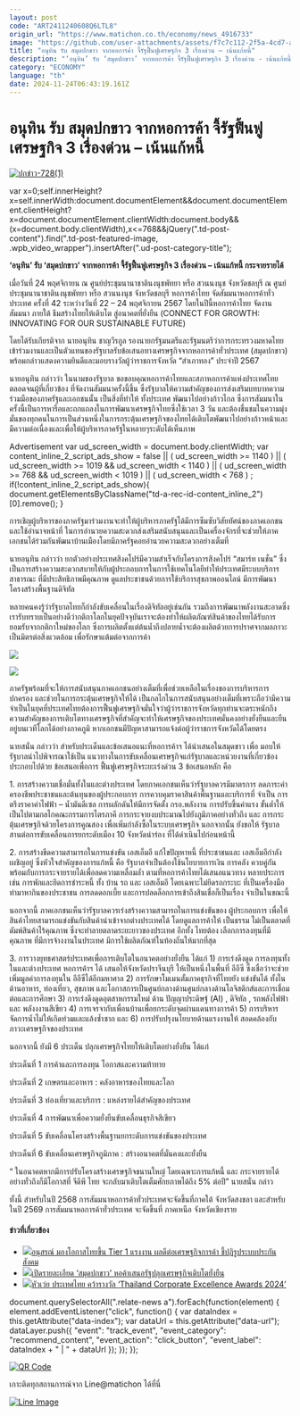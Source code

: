 ```yaml
---
layout: post
code: "ART2411240608Q6LTL8"
origin_url: "https://www.matichon.co.th/economy/news_4916733"
image: "https://github.com/user-attachments/assets/f7c7c112-2f5a-4cd7-a84a-5d5f99fd8ec6"
title: "อนุทิน รับ สมุดปกขาว จากหอการค้า จี้รัฐฟื้นฟูเศรษฐกิจ 3 เรื่องด่วน – เน้นแก้หนี้"
description: "‘อนุทิน’ รับ ‘สมุดปกขาว’ จากหอการค้า จี้รัฐฟื้นฟูเศรษฐกิจ 3 เรื่องด่วน - เน้นแก้หนี้ กระจายรายได้"
category: "ECONOMY"
language: "th"
date: 2024-11-24T06:43:19.161Z
---
```


# อนุทิน รับ สมุดปกขาว จากหอการค้า จี้รัฐฟื้นฟูเศรษฐกิจ 3 เรื่องด่วน – เน้นแก้หนี้

[![](https://www.matichon.co.th/wp-content/uploads/2024/11/ปกข่าว-7281-203.jpg "ปกข่าว-728(1)")](https://www.matichon.co.th/wp-content/uploads/2024/11/ปกข่าว-7281-203.jpg)

var x=0;self.innerHeight?x=self.innerWidth:document.documentElement&&document.documentElement.clientHeight?x=document.documentElement.clientWidth:document.body&&(x=document.body.clientWidth),x<=768&&jQuery(".td-post-content").find(".td-post-featured-image, .wpb\_video\_wrapper").insertAfter(".ud-post-category-title");

**‘อนุทิน’ รับ ‘สมุดปกขาว’ จากหอการค้า จี้รัฐฟื้นฟูเศรษฐกิจ 3 เรื่องด่วน – เน้นแก้หนี้ กระจายรายได้**

เมื่อวันที่ 24 พฤศจิกายน ณ ศูนย์ประชุมนานาชาตินงนุชพัทยา หรือ สวนนงนุช จังหวัดชลบุรี ณ ศูนย์ประชุมนานาชาตินงนุชพัทยา หรือ สวนนงนุช จังหวัดชลบุรี หอการค้าไทย จัดสัมมนาหอการค้าทั่วประเทศ ครั้งที่ 42 ระหว่างวันที่ 22 – 24 พฤศจิกายน 2567 โดยในปีนี้หอการค้าไทย จัดงานสัมมนา ภายใต้ ธีมสร้างไทยให้เติบโต สู่อนาคตที่ยั่งยืน (CONNECT FOR GROWTH: INNOVATING FOR OUR SUSTAINABLE FUTURE)

โดยได้รับเกียรติจาก นายอนุทิน ชาญวีรกูล รองนายกรัฐมนตรีและรัฐมนตรีว่าการกระทรวงมหาดไทย เข้าร่วมงานและเป็นตัวแทนของรัฐบาลรับข้อเสนอทางเศรษฐกิจจากหอการค้าทั่วประเทศ (สมุดปกขาว) พร้อมกล่าวแสดงความยินดีและมอบรางวัลผู้ว่าราชการจังหวัด “สำเภาทอง” ประจำปี 2567

นายอนุทิน กล่าวว่า ในนามของรัฐบาล ขอขอบคุณหอการค้าไทยและสภาหอการค้าแห่งประเทศไทย ตลอดจนผู้ที่เกี่ยวข้อง ที่จัดงานสัมมนาครั้งนี้ขึ้น ซึ่งรัฐบาลให้ความสำคัญของการส่งเสริมบทบาทความร่วมมือของภาครัฐและเอกชนนั้น เป็นสิ่งที่ทำให้ ทั้งประเทศ พัฒนาไปอย่างก้าวไกล ซึ่งการสัมมนาในครั้งนี้เป็นการหารือและถกแถลงในการพัฒนาเศรษฐกิจไทยซึ่งใช้เวลา 3 วัน และต้องชื่นชมในความมุ่งมั่นของทุกคนในการเป็นส่วนหนึ่งในการกระตุ้นเศรษฐกิจของไทยได้เติบโตพัฒนาไปอย่างก้าวหน้าและมีความต่อเนื่องและเพื่อให้ผู้บริหารภาครัฐในหลายๆระดับได้เห็นภาพ

Advertisement var ud\_screen\_width = document.body.clientWidth; var content\_inline\_2\_script\_ads\_show = false || ( ud\_screen\_width >= 1140 ) || ( ud\_screen\_width >= 1019 && ud\_screen\_width < 1140 ) || ( ud\_screen\_width >= 768 && ud\_screen\_width < 1019 ) || ( ud\_screen\_width < 768 ) ; if(!content\_inline\_2\_script\_ads\_show){ document.getElementsByClassName("td-a-rec-id-content\_inline\_2")\[0\].remove(); }

การเชิญผู้บริหารของภาครัฐมาร่วมงานจะทำให้ผู้บริหารภาครัฐได้มีการซึมซับวิสัยทัศน์ของภาคเอกชนและใช้อำนาจหน้าที่ ในการอำนวยความสะดวกส่งเสริมสนับสนุนและเป็นเครื่องจักรที่จะช่วยให้ภาคเอกชนได้ร่วมกันพัฒนาบ้านเมืองโดยมีภาครัฐคอยอำนวยความสะดวกอย่างเต็มที่

นายอนุทิน กล่าวว่า ยกตัวอย่างประเทศสิงคโปร์มีความสำเร็จกับโครงการสิงคโปร์ “สมาร์ท เนชั่น” ซึ่งเป็นการสร้างความสะดวกสบายให้กับผู้ประกอบการในการใช้เทคโนโลยีทำให้ประเทศมีระบบบริการสาธารณะ ที่มีประสิทธิภาพมีคุณภาพ ดูแลประชาชนด้วยการใช้บริการสุขภาพออนไลน์ มีการพัฒนาโครงสร้างพื้นฐานดิจิทัล

หลายคนคงรู้ว่ารัฐบาลไทยก็กำลังขับเคลื่อนในเรื่องดิจิทัลอยู่เช่นกัน รวมถึงการพัฒนาพลังงานสะอาดซึ่งเรารับทราบเป็นอย่างดีว่ากติกาโลกในยุคปัจจุบันเราจะต้องทำให้ผลิตภัณฑ์สินค้าของไทยได้รับการยอมรับจากกติกาใหม่ของโลก ซึ่งการผลิตตั้งแต่ต้นน้ำถึงปลายน้ำจะต้องผลิตด้วยการปราศจากมลภาวะเป็นมิตรต่อสิ่งแวดล้อม เพื่อรักษาแต้มต่อจากการค้า

![](https://www.matichon.co.th/wp-content/uploads/2024/11/S__43483140.jpg)

![](https://www.matichon.co.th/wp-content/uploads/2024/11/S__43483142.jpg)

ภาครัฐพร้อมที่จะให้การสนับสนุนภาคเอกชนอย่างเต็มที่เพื่อช่วยเหลือในเรื่องของการบริหารการปกครอง และช่วยในการกระตุ้นเศรษฐกิจให้ได้ เป็นกลไกในการสนับสนุนอย่างเต็มที่เพราะถือว่ามีความจำเป็นในยุคที่ประเทศไทยต้องการฟื้นฟูเศรษฐกิจมั่นใจว่าผู้ว่าราชการจังหวัดทุกท่านจะตระหนักถึงความสำคัญของการเติบโตทางเศรษฐกิจที่สำคัญจะทำให้เศรษฐกิจของประเทศมั่นคงอย่างยั่งยืนและยืนอยู่บนเวทีโลกได้อย่างภาคภูมิ หากเอกชนมีปัญหาสามารถแจ้งต่อผู้ว่าราชการจังหวัดได้โดยตรง

นายสนั่น กล่าวว่า สำหรับประเด็นและข้อเสนอแนะที่หอการค้าฯ ได้นำเสนอในสมุดขาว เพื่อ มอบให้รัฐบาลนำไปพิจารณาใช้เป็น แนวทางในการขับเคลื่อนเศรษฐกิจแก่รัฐบาลและหน่วยงานที่เกี่ยวข้อง ประกอบไปด้วย ข้อเสนอเพื่อการ ฟื้นฟูเศรษฐกิจระยะเร่งด่วน 3 ข้อเสนอหลัก คือ

1\. การสร้างความเชื่อมั่นทั้งในและต่างประเทศ โดยภาคเอกชนเห็นว่ารัฐบาลควรมีมาตรการ ลดภาระค่าครองชีพประชาชนและต้นทุนของผู้ประกอบการ การควบคุมราคาสินค้าพื้นฐานและบริการที่ จำเป็น การตรึงราคาค่าไฟฟ้า – น้ำมันดีเซล การผลักดันให้มีการจัดตั้ง กรอ.พลังงาน การปรับขึ้นค่าแรง ขั้นต่ำให้เป็นไปตามกลไกคณะกรรมการไตรภาคี การกระจายงบประมาณไปยังภูมิภาคอย่างทั่วถึง และ การกระตุ้นเศรษฐกิจด้วยโครงการคูณสอง เพื่อเพิ่มกำลังซื้อในระบบเศรษฐกิจ นอกจากนั้น ยังขอให้ รัฐบาลสานต่อการขับเคลื่อนการยกระดับเมือง 10 จังหวัดนำร่อง ที่ได้ดำเนินไปก่อนหน้านี้

2\. การสร้างขีดความสามารถในการแข่งขัน เอสเอ็มอี แก้ไขปัญหาหนี้ ที่ประชาชนและ เอสเอ็มอีกำลังเผชิญอยู่ ซึ่งหัวใจสำคัญของการแก้หนี้ คือ รัฐบาลจำเป็นต้องใช้นโยบายการเงิน การคลัง ควบคู่กัน พร้อมกับการกระจายรายได้เพื่อลดความเหลื่อมล้ำ ตามที่หอการค้าไทยได้เสนอแนวทาง หลายประการ เช่น การพักและยึดการชำระหนี้ ทั้ง บ้าน รถ และ เอสเอ็มอี โดยเฉพาะไม่ยึดรถกระบะ ที่เป็นเครื่องมือทำมาหากินของประชาชน การลดดอกเบี้ย และการปลดล็อกการเข้าถึงสินเชื่อก็เป็นเรื่อง จำเป็นในขณะนี้

นอกจากนี้ ภาคเอกชนเห็นว่ารัฐบาลควรเร่งสร้างความสามารถในการแข่งขันของ ผู้ประกอบการ เพื่อให้สินค้าไทยสามารถแข่งขันกับสินค้านำเข้าจากต่างประเทศได้ โดยดูแลการค้าให้ เป็นธรรม ไม่เป็นตลาดที่ดัมพ์สินค้าไร้คุณภาพ ซึ่งจะทำลายตลาดระยะยาวของประเทศ อีกทั้ง ไทยต้อง เลือกการลงทุนที่มีคุณภาพ ที่มีการจ้างงานในประเทศ มีการใช้ผลิตภัณฑ์ในท้องถิ่นให้มากที่สุด

3\. การวางยุทธศาสตร์ประเทศเพื่อการเติบโตในอนาคตอย่างยั่งยืน ได้แก่ 1) การเร่งดึงดูด การลงทุนทั้งในและต่างประเทศ หอการค้าฯ ได้ เสนอให้จังหวัดปราจีนบุรี ให้เป็นหนึ่งในพื้นที่ อีอีซี ซึ่งเชื่อว่าจะช่วยเพิ่มมูลค่าการลงทุนใน อีอีซีได้อีกมหาศาล 2) การรักษาโมเมนตั้มภาคธุรกิจที่ไทยยัง แข่งขันได้ ทั้งในด้านอาหาร, ท่องเที่ยว, สุขภาพ และโอกาสการเป็นศูนย์กลางด้านศูนย์กลางด้านโลจิสติกส์และการเชื่อมต่อและการศึกษา 3) การเร่งดึงดูดอุตสาหกรรมใหม่ ด้าน ปัญญาประดิษฐ์ (AI) , ดิจิทัล , รถพลังไฟฟ้า และ พลังงงานสีเขียว 4) การเจรจากับเพื่อนบ้านเพื่อยกระดับจุดผ่านแดนทางการค้า 5) การบริหารจัดการน้ำไม่ให้เกิดท่วมและแล้งซ้ำซาก และ 6) การปรับปรุงนโยบายด้านแรงงานให้ สอดคล้องกับภาวะเศรษฐกิจของประเทศ

นอกจากนี้ ยังมี 6 ประเด็น ปลุกเศรษฐกิจไทยให้เติบโตอย่างยั่งยืน ได้แก่

ประเด็นที่ 1 การค้าและการลงทุน โอกาสและความท้าทาย

ประเด็นที่ 2 เกษตรและอาหาร : คลังอาหารของไทยและโลก

ประเด็นที่ 3 ท่องเที่ยวและบริการ : แหล่งรายได้สำคัญของประเทศ

ประเด็นที่ 4 การพัฒนาเพื่อความยั่งยืนขับเคลื่อนธุรกิจสีเขียว

ประเด็นที่ 5 ขับเคลื่อนโครงสร้างพื้นฐานยกระดับการแข่งขันของประเทศ

ประเด็นที่ 6 ขับเคลื่อนเศรษฐกิจภูมิภาค : สร้างอนาคตที่มั่นคงและยั่งยืน

“ ในอนาคตหากมีการปรับโครงสร้างเศรษฐกิจขนานใหญ่ โดยเฉพาะการแก้หนี้ และ กระจายรายได้อย่างทั่วถึงก็มีโอกาสที่ จีดีพี ไทย จะกลับมาเติบโตเต็มศักยภาพได้ถึง 5% ต่อปี” นายสนั่น กล่าว

ทั้งนี้ สำหรับในปี 2568 การสัมมนาหอการค้าทั่วประเทศจะจัดขึ้นที่ภาคใต้ จังหวัดสงขลา และสำหรับในปี 2569 การสัมมนาหอการค้าทั่วประเทศ จะจัดขึ้นที่ ภาคเหนือ จังหวัดเชียงราย

#### ข่าวที่เกี่ยวข้อง

*   [![](https://www.matichon.co.th/wp-content/uploads/2024/11/S__156958736.jpg)อนุสรณ์ มองโอกาสไทยขึ้น Tier 1 แรงงาน ผลดีต่อเศรษฐกิจการค้า ชี้ปฏิรูประบบประกันสังคม](https://www.matichon.co.th/economy/news_4916813)
*   [![](https://www.matichon.co.th/wp-content/uploads/2024/11/728-45.png)เปิดรายละเอียด ‘สมุดปกขาว’ หอค้าเสนอรัฐปลุกเศรษฐกิจเติบโตยั่งยืน](https://www.matichon.co.th/economy/news_4916785)
*   [![](https://www.matichon.co.th/wp-content/uploads/2024/11/หัวเว่ย-ปก-1.jpg)หัวเว่ย ประเทศไทย คว้ารางวัล ‘Thailand Corporate Excellence Awards 2024’](https://www.matichon.co.th/economy/news_4916744)

document.querySelectorAll(".relate-news a").forEach(function(element) { element.addEventListener("click", function() { var dataIndex = this.getAttribute("data-index"); var dataUrl = this.getAttribute("data-url"); dataLayer.push({ "event": "track\_event", "event\_category": "recommend\_content", "event\_action": "click\_button", "event\_label": dataIndex + " | " + dataUrl }); }); });

[![QR Code](https://www.matichon.co.th/wp-content/uploads/2023/07/wob1371z.jpg)](https://lin.ee/ht0nDxX)

เกาะติดทุกสถานการณ์จาก Line@matichon ได้ที่นี่

[![Line Image](https://www.matichon.co.th/wp-content/uploads/2023/07/th.png)](https://lin.ee/ht0nDxX)